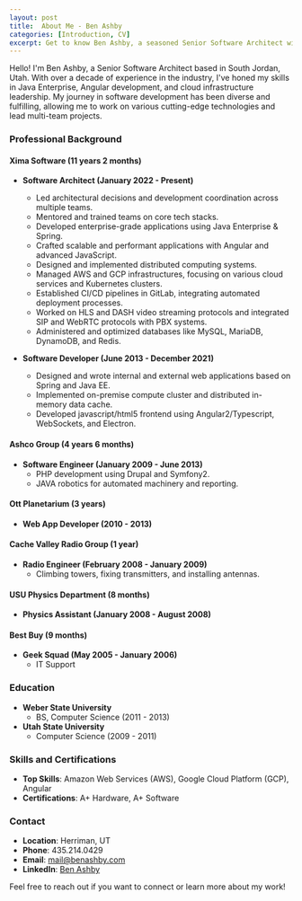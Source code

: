 ```yaml
---
layout: post
title:  About Me - Ben Ashby
categories: [Introduction, CV]
excerpt: Get to know Ben Ashby, a seasoned Senior Software Architect with extensive experience in cloud infrastructure, Java Enterprise, and Angular development.
---
```


Hello! I'm Ben Ashby, a Senior Software Architect based in South Jordan, Utah. With over a decade of experience in the industry, I've honed my skills in Java Enterprise, Angular development, and cloud infrastructure leadership. My journey in software development has been diverse and fulfilling, allowing me to work on various cutting-edge technologies and lead multi-team projects.

### Professional Background

#### Xima Software (11 years 2 months)
- **Software Architect (January 2022 - Present)**
    - Led architectural decisions and development coordination across multiple teams.
    - Mentored and trained teams on core tech stacks.
    - Developed enterprise-grade applications using Java Enterprise & Spring.
    - Crafted scalable and performant applications with Angular and advanced JavaScript.
    - Designed and implemented distributed computing systems.
    - Managed AWS and GCP infrastructures, focusing on various cloud services and Kubernetes clusters.
    - Established CI/CD pipelines in GitLab, integrating automated deployment processes.
    - Worked on HLS and DASH video streaming protocols and integrated SIP and WebRTC protocols with PBX systems.
    - Administered and optimized databases like MySQL, MariaDB, DynamoDB, and Redis.

- **Software Developer (June 2013 - December 2021)**
    - Designed and wrote internal and external web applications based on Spring and Java EE.
    - Implemented on-premise compute cluster and distributed in-memory data cache.
    - Developed javascript/html5 frontend using Angular2/Typescript, WebSockets, and Electron.

#### Ashco Group (4 years 6 months)
- **Software Engineer (January 2009 - June 2013)**
    - PHP development using Drupal and Symfony2.
    - JAVA robotics for automated machinery and reporting.

#### Ott Planetarium (3 years)
- **Web App Developer (2010 - 2013)**

#### Cache Valley Radio Group (1 year)
- **Radio Engineer (February 2008 - January 2009)**
    - Climbing towers, fixing transmitters, and installing antennas.

#### USU Physics Department (8 months)
- **Physics Assistant (January 2008 - August 2008)**

#### Best Buy (9 months)
- **Geek Squad (May 2005 - January 2006)**
    - IT Support

### Education
- **Weber State University**
    - BS, Computer Science (2011 - 2013)
- **Utah State University**
    - Computer Science (2009 - 2011)

### Skills and Certifications
- **Top Skills**: Amazon Web Services (AWS), Google Cloud Platform (GCP), Angular
- **Certifications**: A+ Hardware, A+ Software

### Contact
- **Location**: Herriman, UT
- **Phone**: 435.214.0429
- **Email**: mail@benashby.com
- **LinkedIn**: [Ben Ashby](https://www.linkedin.com/in/bashby)

Feel free to reach out if you want to connect or learn more about my work!
